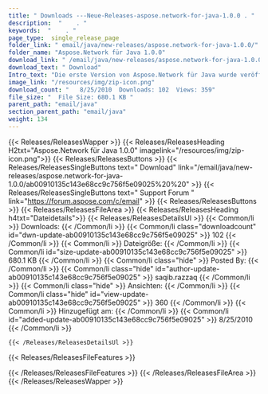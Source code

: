 ```yaml
---
title: " Downloads ---Neue-Releases-aspose.network-for-java-1.0.0 . "
description:  "    . " 
keywords:  "    . " 
page_type:  single_release_page
folder_link: " email/java/new-releases/aspose.network-for-java-1.0.0/"
folder_name: "Aspose.Network für Java 1.0.0"
download_link: " /email/java/new-releases/aspose.network-for-java-1.0.0/ab00910135c143e68cc9c756f5e09025"
download_text: " Download"
Intro_text: "Die erste Version von Aspose.Network für Java wurde veröffentlicht.Enthaltene Funktionen:Rea..."
image_link: "/resources/img/zip-icon.png"
download_count: "   8/25/2010  Downloads: 102  Views: 359"
file_size: "  File Size: 680.1 KB "
parent_path: "email/java"
section_parent_path: "email/java"
weight: 134
---
```


{{< Releases/ReleasesWapper >}}
  {{< Releases/ReleasesHeading H2txt="Aspose.Network für Java 1.0.0" imagelink="/resources/img/zip-icon.png">}}
  {{< Releases/ReleasesButtons >}}
    {{< Releases/ReleasesSingleButtons text=" Download" link="/email/java/new-releases/aspose.network-for-java-1.0.0/ab00910135c143e68cc9c756f5e09025%20%20" >}}
    {{< Releases/ReleasesSingleButtons text=" Support Forum " link="https://forum.aspose.com/c/email" >}}
  {{< Releases/ReleasesButtons >}}
  {{< Releases/ReleasesFileArea >}}
    {{< Releases/ReleasesHeading h4txt="Dateidetails">}}
    {{< Releases/ReleasesDetailsUl >}}
            {{< Common/li >}} Downloads: {{< /Common/li >}}
      {{< Common/li class="downloadcount" id="dwn-update-ab00910135c143e68cc9c756f5e09025" >}} 102 {{< /Common/li >}}
      {{< Common/li >}} Dateigröße: {{< /Common/li >}}
      {{< Common/li id="size-update-ab00910135c143e68cc9c756f5e09025" >}} 680.1 KB {{< /Common/li >}} 
      {{< Common/li  class="hide" >}} Posted By: {{< /Common/li >}} 
      {{< Common/li class="hide" id="author-update-ab00910135c143e68cc9c756f5e09025" >}} saqib.razzaq {{< /Common/li >}}
      {{< Common/li class="hide" >}} Ansichten: {{< /Common/li >}}
      {{< Common/li class="hide" id="view-update-ab00910135c143e68cc9c756f5e09025" >}} 360 {{< /Common/li >}}
      {{< Common/li >}} Hinzugefügt am: {{< /Common/li >}}
      {{< Common/li id="added-update-ab00910135c143e68cc9c756f5e09025" >}} 8/25/2010 {{< /Common/li >}} 

    {{< /Releases/ReleasesDetailsUl >}}

  {{< Releases/ReleasesFileFeatures >}}
      
  {{< /Releases/ReleasesFileFeatures >}}
 {{< /Releases/ReleasesFileArea >}}
{{< /Releases/ReleasesWapper >}}



